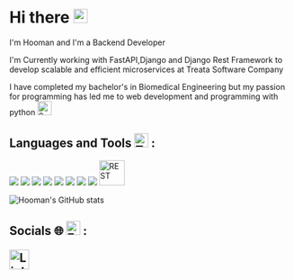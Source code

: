 <h1>
 Hi there <img src="https://raw.githubusercontent.com/Tarikul-Islam-Anik/Animated-Fluent-Emojis/master/Emojis/Hand%20gestures/Waving%20Hand%20Light%20Skin%20Tone.png" alt="Waving Hand Light Skin Tone" width="25" height="25" />
</h1>

I'm Hooman and I'm a Backend Developer 

I'm Currently working with FastAPI,Django and Django Rest Framework to develop scalable and efficient microservices at Treata Software Company 

I have completed my bachelor's in Biomedical Engineering but my passion for programming has led me to web development and programming with python <img src="https://raw.githubusercontent.com/Tarikul-Islam-Anik/Telegram-Animated-Emojis/main/Animals%20and%20Nature/Snake.webp" alt="Snake" width="25" height="25" />


<h2>
 Languages and Tools <img src="https://raw.githubusercontent.com/Tarikul-Islam-Anik/Telegram-Animated-Emojis/main/Objects/Toolbox.webp" alt="Toolbox" width="25" height="25" /> :
</h2>

<div >
	<img src="https://skillicons.dev/icons?i=python"/>
	<img src="https://skillicons.dev/icons?i=fastapi"/>
	<img src="https://skillicons.dev/icons?i=django"/>
	<img src="https://skillicons.dev/icons?i=rabbitmq"/>
	<img src="https://skillicons.dev/icons?i=postgres"/>
	<img src="https://skillicons.dev/icons?i=docker"/>
	<img src="https://skillicons.dev/icons?i=kubernetes"/>
	<img src="https://skillicons.dev/icons?i=redis"/>
	<img width="45" src="https://user-images.githubusercontent.com/25181517/192107858-fe19f043-c502-4009-8c47-476fc89718ad.png" alt="REST" title="REST"/>
</div>

<span>  </span>

<space>
	
![Hooman's GitHub stats](https://github-readme-stats.vercel.app/api?username=Hoomanzoh79&show_icons=true&theme=blueberry)

<space>

<h2>
	 
 Socials 🌐 <img src="https://raw.githubusercontent.com/Tarikul-Islam-Anik/Animated-Fluent-Emojis/master/Emojis/Hand%20gestures/Folded%20Hands%20Light%20Skin%20Tone.png" alt="Folded Hands Light Skin Tone" width="25" height="25" /> :

<a href="https://www.linkedin.com/in/hooman-zohrevand/">
  <img src="https://cdn.jsdelivr.net/gh/dmhendricks/signature-social-icons/icons/round-flat-filled/50px/linkedin.png" alt="Linkedin" title="Linkedin" width="35" height="35" />
</a> 

</h1>
